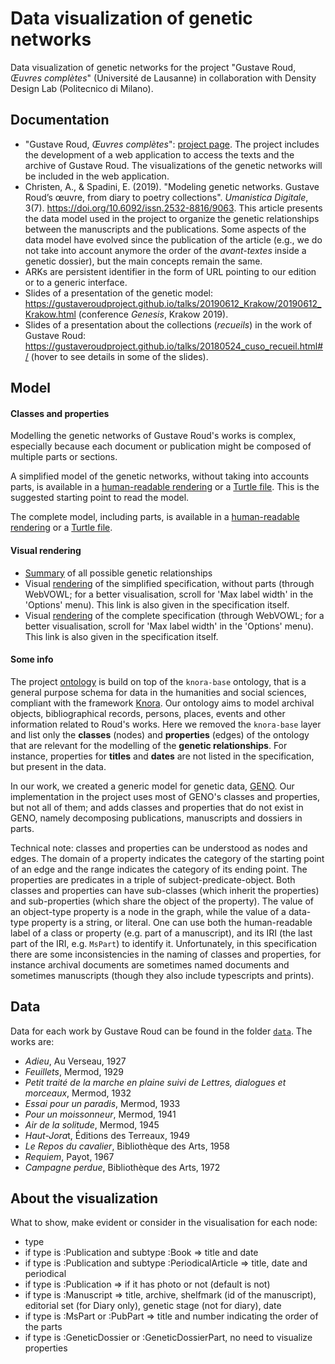 # Data visualization of genetic networks

Data visualization of genetic networks for the project "Gustave Roud, *Œuvres complètes*" (Université de Lausanne) in collaboration with Density Design Lab (Politecnico di Milano).

## Documentation
- "Gustave Roud, *Œuvres complètes*": [project page](https://www.unil.ch/clsr/home/menuinst/projets-de-recherche/gustave-roud-oeuvres-completes.html). The project includes the development of a web application to access the texts and the archive of Gustave Roud. The visualizations of the genetic networks will be included in the web application.
- Christen, A., & Spadini, E. (2019). "Modeling genetic networks. Gustave Roud’s œuvre, from diary to poetry collections". *Umanistica Digitale*, 3(7). https://doi.org/10.6092/issn.2532-8816/9063. This article presents the data model used in the project to organize the genetic relationships between the manuscripts and the publications. Some aspects of the data model have evolved since the publication of the article (e.g., we do not take into account anymore the order of the *avant-textes* inside a genetic dossier), but the main concepts remain the same.
- ARKs are persistent identifier in the form of URL pointing to our edition or to a generic interface.
- Slides of a presentation of the genetic model: https://gustaveroudproject.github.io/talks/20190612_Krakow/20190612_Krakow.html (conference *Genesis*, Krakow 2019).
- Slides of a presentation about the collections (*recueils*) in the work of Gustave Roud: https://gustaveroudproject.github.io/talks/20180524_cuso_recueil.html#/ (hover to see details in some of the slides).


## Model

#### Classes and properties
Modelling the genetic networks of Gustave Roud's works is complex, especially because each document or publication might be composed of multiple parts or sections.

A simplified model of the genetic networks, without taking into accounts parts, is available in a [human-readable rendering](http://150.146.207.114/lode/extract?url=https%3A%2F%2Fraw.githubusercontent.com%2Fgustaveroudproject%2FgeneticNetworksDataViz%2Fmaster%2Fdoc%2FRoudGeneticsSpecificationWithoutParts.ttl&owlapi=true&lang=en) or a [Turtle file](doc/RoudGeneticsSpecificationWithoutParts.ttl). This is the suggested starting point to read the model.

The complete model, including parts, is available in a [human-readable rendering](http://150.146.207.114/lode/extract?url=https%3A%2F%2Fraw.githubusercontent.com%2Fgustaveroudproject%2FgeneticNetworksDataViz%2Fmaster%2Fdoc%2FRoudGeneticsSpecificationComplete.ttl&owlapi=true&lang=en) or a [Turtle file](doc/RoudGeneticsSpecificationComplete.ttl).

#### Visual rendering
- [Summary](doc/RoudGenetics.png) of all possible genetic relationships
- Visual [rendering](https://service.tib.eu/webvowl/#opts=cd=240;filter_disjoint=false;mode_compact=true;mode_colorExt=false;#iri=https://raw.githubusercontent.com/gustaveroudproject/geneticNetworksDataViz/master/doc/RoudGeneticsSpecificationWithoutParts.ttl) of the simplified specification, without parts (through WebVOWL; for a better visualisation, scroll for 'Max label width' in the 'Options' menu). This link is also given in the specification itself.
- Visual [rendering](https://service.tib.eu/webvowl/#opts=cd=240;filter_disjoint=false;mode_compact=true;mode_colorExt=false;#iri=https://raw.githubusercontent.com/gustaveroudproject/geneticNetworksDataViz/master/doc/RoudGeneticsSpecificationComplete.ttl) of the complete specification (through WebVOWL; for a better visualisation, scroll for 'Max label width' in the 'Options' menu). This link is also given in the specification itself.


#### Some info
The project [ontology](https://github.com/LaDHUL/oeuvres-roud) is build on top of the `knora-base` ontology, that is a general purpose schema for data in the humanities and social sciences, compliant with the framework [Knora](https://dsp.dasch.swiss/). Our ontology aims to model archival objects, bibliographical records, persons, places, events and other information related to Roud's works. Here we removed the `knora-base` layer and list only the **classes** (nodes) and **properties** (edges) of the ontology that are relevant for the modelling of the **genetic relationships**. For instance, properties for **titles** and **dates** are not listed in the specification, but present in the data.

In our work, we created a generic model for genetic data, [GENO](https://gen-o.github.io/). Our implementation in the project uses most of GENO's classes and properties, but not all of them; and adds classes and properties that do not exist in GENO, namely decomposing publications, manuscripts and dossiers in parts. 

Technical note: classes and properties can be understood as nodes and edges. The domain of a property indicates the category of the starting point of an edge and the range indicates the category of its ending point. The properties are predicates in a triple of subject-predicate-object. Both classes and properties can have sub-classes (which inherit the properties) and sub-properties (which share the object of the property). The value of an object-type property is a node in the graph, while the value of a data-type property is a string, or literal. One can use both the human-readable label of a class or property (e.g. part of a manuscript), and its IRI (the last part of the IRI, e.g. `MsPart`) to identify it. Unfortunately, in this specification there are some inconsistencies in the naming of classes and properties, for instance archival documents are sometimes named documents and sometimes manuscripts (though they also include typescripts and prints). 


## Data

Data for each work by Gustave Roud can be found in the folder [`data`](data). The works are:
* *Adieu*, Au Verseau, 1927
* *Feuillets*, Mermod, 1929
* *Petit traité de la marche en plaine suivi de Lettres, dialogues et morceaux*, Mermod, 1932
* *Essai pour un paradis*, Mermod, 1933
* *Pour un moissonneur*, Mermod, 1941
* *Air de la solitude*, Mermod, 1945
* *Haut-Jora*t, Éditions des Terreaux, 1949
* *Le Repos du cavalier*, Bibliothèque des Arts, 1958
* *Requiem*, Payot, 1967
* *Campagne perdue*, Bibliothèque des Arts, 1972


## About the visualization
What to show, make evident or consider in the visualisation for each node:
* type
* if type is :Publication and subtype :Book => title and date
* if type is :Publication and subtype :PeriodicalArticle => title, date and periodical
* if type is :Publication => if it has photo or not (default is not)
* if type is :Manuscript => title, archive, shelfmark (id of the manuscript), editorial set (for Diary only), genetic stage (not for diary), date
* if type is :MsPart or :PubPart => title and number indicating the order of the parts
* if type is :GeneticDossier or :GeneticDossierPart, no need to visualize properties






